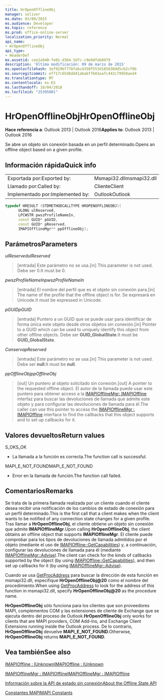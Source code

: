 ```yaml
---
title: HrOpenOfflineObj
manager: soliver
ms.date: 03/09/2015
ms.audience: Developer
ms.topic: reference
ms.prod: office-online-server
localization_priority: Normal
api_name:
- HrOpenOfflineObj
api_type:
- HeaderDef
ms.assetid: cee1a940-fe01-d364-5d7c-c9e9dfeb8979
description: 'Última modificación: 09 de marzo de 2015'
ms.openlocfilehash: 3ef929bf778fabc4350f553d185838dd5cb2cf0b
ms.sourcegitcommit: ef717c65d8dd41ababffb01eafc443c79950aed4
ms.translationtype: MT
ms.contentlocale: es-ES
ms.lasthandoff: 10/04/2018
ms.locfileid: "25395801"
---
```

# <a name="hropenofflineobj"></a><span data-ttu-id="df1ce-103">HrOpenOfflineObj</span><span class="sxs-lookup"><span data-stu-id="df1ce-103">HrOpenOfflineObj</span></span>

  
  
<span data-ttu-id="df1ce-104">**Hace referencia a**: Outlook 2013 | Outlook 2016</span><span class="sxs-lookup"><span data-stu-id="df1ce-104">**Applies to**: Outlook 2013 | Outlook 2016</span></span> 
  
<span data-ttu-id="df1ce-105">Se abre un objeto sin conexión basada en un perfil determinado.</span><span class="sxs-lookup"><span data-stu-id="df1ce-105">Opens an offline object based on a given profile.</span></span>
  
## <a name="quick-info"></a><span data-ttu-id="df1ce-106">Información rápida</span><span class="sxs-lookup"><span data-stu-id="df1ce-106">Quick info</span></span>

|||
|:-----|:-----|
|<span data-ttu-id="df1ce-107">Exportada por:</span><span class="sxs-lookup"><span data-stu-id="df1ce-107">Exported by:</span></span>  <br/> |<span data-ttu-id="df1ce-108">Msmapi32.dll</span><span class="sxs-lookup"><span data-stu-id="df1ce-108">msmapi32.dll</span></span>  <br/> |
|<span data-ttu-id="df1ce-109">Llamado por:</span><span class="sxs-lookup"><span data-stu-id="df1ce-109">Called by:</span></span>  <br/> |<span data-ttu-id="df1ce-110">Cliente</span><span class="sxs-lookup"><span data-stu-id="df1ce-110">Client</span></span>  <br/> |
|<span data-ttu-id="df1ce-111">Implementado por:</span><span class="sxs-lookup"><span data-stu-id="df1ce-111">Implemented by:</span></span>  <br/> |<span data-ttu-id="df1ce-112">Outlook</span><span class="sxs-lookup"><span data-stu-id="df1ce-112">Outlook</span></span>  <br/> |
   
```cpp
typedef HRESULT (STDMETHODCALLTYPE HROPENOFFLINEOBJ)( 
      ULONG ulReserved, 
      LPCWSTR pwszProfileNameIn, 
      const GUID* pGUID, 
      const GUID* pReserved, 
      IMAPIOfflineMgr** ppOfflineObj); 

```

## <a name="parameters"></a><span data-ttu-id="df1ce-113">Parámetros</span><span class="sxs-lookup"><span data-stu-id="df1ce-113">Parameters</span></span>

 <span data-ttu-id="df1ce-114">_ulReserved_</span><span class="sxs-lookup"><span data-stu-id="df1ce-114">_ulReserved_</span></span>
  
> <span data-ttu-id="df1ce-115">[entrada] Este parámetro no se usa.</span><span class="sxs-lookup"><span data-stu-id="df1ce-115">[in] This parameter is not used.</span></span> <span data-ttu-id="df1ce-116">Debe ser 0.</span><span class="sxs-lookup"><span data-stu-id="df1ce-116">It must be 0.</span></span>
    
 <span data-ttu-id="df1ce-117">_pwszProfileNameIn_</span><span class="sxs-lookup"><span data-stu-id="df1ce-117">_pwszProfileNameIn_</span></span>
  
> <span data-ttu-id="df1ce-118">[entrada] El nombre del perfil que es el objeto sin conexión para.</span><span class="sxs-lookup"><span data-stu-id="df1ce-118">[in] The name of the profile that the offline object is for.</span></span> <span data-ttu-id="df1ce-119">Se expresará en Unicode.</span><span class="sxs-lookup"><span data-stu-id="df1ce-119">It must be expressed in Unicode.</span></span> 
    
 <span data-ttu-id="df1ce-120">_pGUID_</span><span class="sxs-lookup"><span data-stu-id="df1ce-120">_pGUID_</span></span>
  
> <span data-ttu-id="df1ce-121">[entrada] Puntero a un GUID que se puede usar para identificar de forma única este objeto desde otros objetos sin conexión.</span><span class="sxs-lookup"><span data-stu-id="df1ce-121">[in] Pointer to a GUID which can be used to uniquely identify this object from other offline objects.</span></span> <span data-ttu-id="df1ce-122">Debe ser **GUID_GlobalState**.</span><span class="sxs-lookup"><span data-stu-id="df1ce-122">It must be **GUID_GlobalState**.</span></span>
    
 <span data-ttu-id="df1ce-123">_Conserva_</span><span class="sxs-lookup"><span data-stu-id="df1ce-123">_pReserved_</span></span>
  
> <span data-ttu-id="df1ce-124">[entrada] Este parámetro no se usa.</span><span class="sxs-lookup"><span data-stu-id="df1ce-124">[in] This parameter is not used.</span></span> <span data-ttu-id="df1ce-125">Debe ser **null**.</span><span class="sxs-lookup"><span data-stu-id="df1ce-125">It must be **null**.</span></span>
    
 <span data-ttu-id="df1ce-126">_ppOfflineObj_</span><span class="sxs-lookup"><span data-stu-id="df1ce-126">_ppOfflineObj_</span></span>
  
> <span data-ttu-id="df1ce-127">[out] Un puntero al objeto solicitado sin conexión.</span><span class="sxs-lookup"><span data-stu-id="df1ce-127">[out] A pointer to the requested offline object.</span></span> <span data-ttu-id="df1ce-128">El autor de la llamada puede usar este puntero para obtener acceso a la [IMAPIOfflineMgr: IMAPIOffline](imapiofflinemgrimapioffline.md) interfaz para buscar las devoluciones de llamada que admite este objeto y para configurar las devoluciones de llamada para él.</span><span class="sxs-lookup"><span data-stu-id="df1ce-128">The caller can use this pointer to access the [IMAPIOfflineMgr : IMAPIOffline](imapiofflinemgrimapioffline.md) interface to find the callbacks that this object supports and to set up callbacks for it.</span></span> 
    
## <a name="return-values"></a><span data-ttu-id="df1ce-129">Valores devueltos</span><span class="sxs-lookup"><span data-stu-id="df1ce-129">Return values</span></span>

<span data-ttu-id="df1ce-130">S_OK</span><span class="sxs-lookup"><span data-stu-id="df1ce-130">S_OK</span></span> 
  
- <span data-ttu-id="df1ce-131">La llamada a la función es correcta.</span><span class="sxs-lookup"><span data-stu-id="df1ce-131">The function call is successful.</span></span>
    
<span data-ttu-id="df1ce-132">MAPI_E_NOT_FOUND</span><span class="sxs-lookup"><span data-stu-id="df1ce-132">MAPI_E_NOT_FOUND</span></span>
  
- <span data-ttu-id="df1ce-133">Error en la llamada de función.</span><span class="sxs-lookup"><span data-stu-id="df1ce-133">The function call failed.</span></span>
    
## <a name="remarks"></a><span data-ttu-id="df1ce-134">Comentarios</span><span class="sxs-lookup"><span data-stu-id="df1ce-134">Remarks</span></span>

<span data-ttu-id="df1ce-135">Se trata de la primera llamada realizada por un cliente cuando el cliente desea recibir una notificación de los cambios de estado de conexión para un perfil determinado.</span><span class="sxs-lookup"><span data-stu-id="df1ce-135">This is the first call that a client makes when the client wants to be notified of any connection state changes for a given profile.</span></span> <span data-ttu-id="df1ce-136">Tras llamar a **HrOpenOfflineObj**, el cliente obtiene un objeto sin conexión que admite **IMAPIOfflineMgr**.</span><span class="sxs-lookup"><span data-stu-id="df1ce-136">Upon calling **HrOpenOfflineObj**, the client obtains an offline object that supports **IMAPIOfflineMgr**.</span></span> <span data-ttu-id="df1ce-137">El cliente puede comprobar para los tipos de devoluciones de llamada admitidos por el objeto (mediante el uso de [IMAPIOffline::GetCapabilities](imapioffline-getcapabilities.md)) y, a continuación, configurar las devoluciones de llamada para él (mediante [IMAPIOfflineMgr::Advise](imapiofflinemgr-advise.md)).</span><span class="sxs-lookup"><span data-stu-id="df1ce-137">The client can check for the kinds of callbacks supported by the object (by using [IMAPIOffline::GetCapabilities](imapioffline-getcapabilities.md)), and then set up callbacks for it (by using [IMAPIOfflineMgr::Advise](imapiofflinemgr-advise.md)).</span></span>
  
<span data-ttu-id="df1ce-138">Cuando se usa [GetProcAddress](https://msdn.microsoft.com/library/ms683212.aspx) para buscar la dirección de esta función en msmapi32.dll, especifique **HrOpenOfflineObj@20** como el nombre del procedimiento.</span><span class="sxs-lookup"><span data-stu-id="df1ce-138">When using [GetProcAddress](https://msdn.microsoft.com/library/ms683212.aspx) to look for the address of this function in msmapi32.dll, specify **HrOpenOfflineObj@20** as the procedure name.</span></span> 
  
 <span data-ttu-id="df1ce-139">**HrOpenOfflineObj** sólo funciona para los clientes que son proveedores MAPI, complementos COM y las extensiones de cliente de Exchange que se ejecuta dentro del proceso de Outlook.</span><span class="sxs-lookup"><span data-stu-id="df1ce-139">**HrOpenOfflineObj** only works for clients that are MAPI providers, COM Add-Ins, and Exchange Client Extensions running inside the Outlook process.</span></span> <span data-ttu-id="df1ce-140">De lo contrario, **HrOpenOfflineObj** devuelve **MAPI_E_NOT_FOUND**.</span><span class="sxs-lookup"><span data-stu-id="df1ce-140">Otherwise, **HrOpenOfflineObj** returns **MAPI_E_NOT_FOUND**.</span></span> 
  
## <a name="see-also"></a><span data-ttu-id="df1ce-141">Vea también</span><span class="sxs-lookup"><span data-stu-id="df1ce-141">See also</span></span>



[<span data-ttu-id="df1ce-142">IMAPIOffline : IUnknown</span><span class="sxs-lookup"><span data-stu-id="df1ce-142">IMAPIOffline : IUnknown</span></span>](imapiofflineiunknown.md)
  
[<span data-ttu-id="df1ce-143">IMAPIOfflineMgr : IMAPIOffline</span><span class="sxs-lookup"><span data-stu-id="df1ce-143">IMAPIOfflineMgr : IMAPIOffline</span></span>](imapiofflinemgrimapioffline.md)


[<span data-ttu-id="df1ce-144">Información sobre la API de estado sin conexión</span><span class="sxs-lookup"><span data-stu-id="df1ce-144">About the Offline State API</span></span>](about-the-offline-state-api.md)
  
[<span data-ttu-id="df1ce-145">Constantes MAPI</span><span class="sxs-lookup"><span data-stu-id="df1ce-145">MAPI Constants</span></span>](mapi-constants.md)

